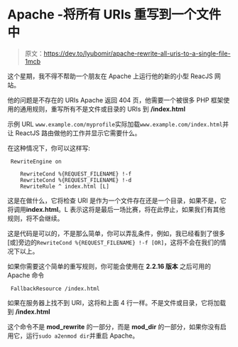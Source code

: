 # Apache -将所有 URIs 重写到一个文件中

> 原文：<https://dev.to/lyubomir/apache-rewrite-all-uris-to-a-single-file-1mcb>

这个星期，我不得不帮助一个朋友在 Apache 上运行他的新的小型 ReacJS 网站。

他的问题是不存在的 URIs Apache 返回 404 页，他需要一个被很多 PHP 框架使用的通用规则，重写所有不是文件或目录的 URIs 到 **/index.html**

示例 URL `www.example.com/myprofile`实际加载`www.example.com/index.html`并让 ReactJS 路由做他的工作并显示它需要什么。

在这种情况下，你可以这样写:

```
 RewriteEngine on

    RewriteCond %{REQUEST_FILENAME} !-f
    RewriteCond %{REQUEST_FILENAME} !-d
    RewriteRule ^ index.html [L] 
```

这是在做什么，它将检查 URI 是作为一个文件存在还是一个目录，如果不是，它将调用**index.html**。L 表示这将是最后一场比赛，将在此停止，如果我们有其他规则，将不会继续。

这是代码是可以的，不是那么简单，你可以弄乱条件，例如，我已经看到了很多[或]旁边的`RewriteCond %{REQUEST_FILENAME} !-f [OR]`，这将不会在我们的情况下以上。

如果你需要这个简单的重写规则，你可能会使用在 **2.2.16 版本**
之后可用的 Apache 命令

```
 FallbackResource /index.html 
```

如果在服务器上找不到 URI，这将和上面 4 行一样。不是文件或目录，它将加载到 **/index.html**

这个命令不是 **mod_rewrite** 的一部分，而是 **mod_dir** 的一部分，如果你没有启用它，运行`sudo a2enmod dir`并重启 Apache。